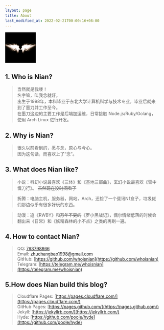 ```yaml
---
layout: page
title: About
last_modified_at: 2022-02-21T00:00:16+08:00
---
```


<img src="/public/avatar.webp" alt="nian" width="100px" height="100px" />
 
## 1. Who is Nian?  

> 当然就是我喽！  
> 名字嘛，叫我念就好。  
> 出生于1998年，本科毕业于东北大学计算机科学与技术专业，毕业后就来到了墨刀并工作至今。  
> 在墨刀这边的主要工作是后端加运维，日常接触 Node.js/Ruby/Golang，使用 Arch Linux 进行开发。  

## 2. Why is Nian?  

> 很久以前看到的，愿与念，原心与今心。  
> 因为这句话，而喜欢上了“念”。  

## 3. What does Nian like?  

> 小说：科幻小说最喜欢《三体》和《基地三部曲》，玄幻小说最喜欢《雪中悍刀行》。 ~~虽然现在没时间看了~~  

> 折腾：电脑主机，服务器，网站，Arch，还捡了一个斐讯N1盒子，垃圾佬们那边似乎有很多好玩的东西。  

> 动漫：追《RWBY》和~~万年不更的~~《罗小黑战记》，偶尔情绪低落的时候会翻出来《日常》和《妖精森林的小不点》之类的再刷一遍。  

## 4. How to contact Nian?  

> QQ: [763798866](http://wpa.qq.com/msgrd?v=3&uin=763798866&site=qq&menu=yes)  
> Email: [zhuchangbao1998@gmail.com](mailto:zhuchangbao1998@gmail.com)  
> GitHub: [https://github.com/whoisnian](https://github.com/whoisnian)  
> Telegram: [https://telegram.me/whoisnian](https://telegram.me/whoisnian)  

## 5.How does Nian build this blog?  

> Cloudflare Pages: [https://pages.cloudflare.com/](https://pages.cloudflare.com/)  
> GitHub Pages: [https://pages.github.com/](https://pages.github.com/)  
> Jekyll: [https://jekyllrb.com/](https://jekyllrb.com/)  
> Hyde: [https://github.com/poole/hyde](https://github.com/poole/hyde)  
